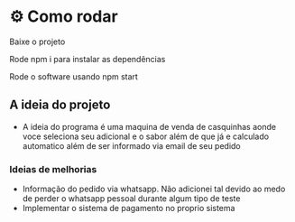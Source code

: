 # ⚙ Como rodar
Baixe o projeto

Rode npm i para instalar as dependências

Rode o software usando npm start

## A ideia do projeto

* A ideia do programa é uma maquina de venda de casquinhas aonde voce seleciona seu adicional e o sabor além de que já e calculado automatico além de ser informado via email de seu pedido

### Ideias de melhorias

* Informação do pedido via whatsapp. Não adicionei tal devido ao medo de perder o whatsapp pessoal durante algum tipo de teste
* Implementar o sistema de pagamento no proprio sistema
